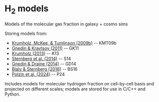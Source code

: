 # H<sub>2</sub> models
Models of the molecular gas fraction in galaxy + cosmo sims

Storing models from:
- [Krumholz, McKee, & Tumlinson (2009b)](https://ui.adsabs.harvard.edu/abs/2009ApJ...699..850K/abstract) -- KMT09b
- [Gnedin & Kravtsov (2011)](https://ui.adsabs.harvard.edu/abs/2011ApJ...728...88G/abstract) -- GK11
- [Krumholz (2013)](https://ui.adsabs.harvard.edu/abs/2013MNRAS.436.2747K/abstract) -- K13
- [Sternberg et al. (2014)](https://ui.adsabs.harvard.edu/abs/2014ApJ...790...10S/abstract) -- S14
- [Gnedin & Draine (2014)](https://ui.adsabs.harvard.edu/abs/2014ApJ...795...37G/abstract) -- GD14
- [Bialy & Sternberg (2016)](https://ui.adsabs.harvard.edu/abs/2016ApJ...822...83B/abstract) -- BS16
- [Polzin et al. (2024)](https://ui.adsabs.harvard.edu/abs/2024ApJ...966..172P/abstract) -- P24

Includes models for molecular hydrogen fraction on cell-by-cell basis and projected on different scales; models are stored for use in C/C++ and Python.
